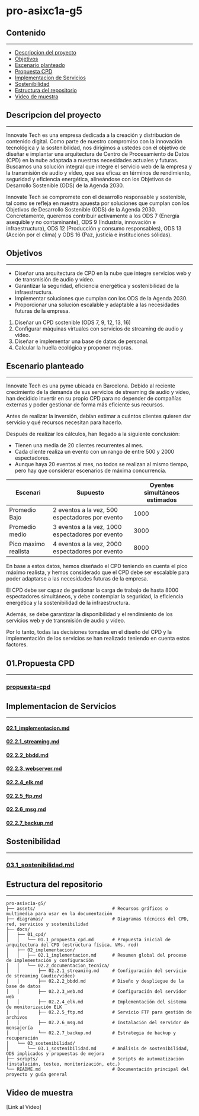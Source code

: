 # pro-asixc1a-g5


## Contenido


---


* [Descripcion del proyecto](#descripcion-del-proyecto)
* [Objetivos](#objetivos)
* [Escenario planteado](#escenario-planteado)
* [Propuesta CPD](#propuesta-cpd)
* [Implementacion de Servicios](#implementacion-de-servicios)
* [Sostenibilidad](#sostenibilidad)
* [Estructura del repositorio](#estructura-del-repositorio)
* [Video de muestra](#video-de-muestra)


## Descripcion del proyecto


---


Innovate Tech es una empresa dedicada a la creación y distribución de contenido digital.
Como parte de nuestro compromiso con la innovación tecnológica y la sostenibilidad, nos dirigimos a ustedes con el objetivo de diseñar e implantar una arquitectura de Centro de Procesamiento de Datos (CPD) en la nube adaptada a nuestras necesidades actuales y futuras.
Buscamos una solución integral que integre el servicio web de la empresa y la transmisión de audio y vídeo, que sea eficaz en términos de rendimiento, seguridad y eficiencia energética, alineándose con los Objetivos de Desarrollo Sostenible (ODS) de la Agenda 2030.

Innovate Tech se compromete con el desarrollo responsable y sostenible, tal como se refleja en nuestra apuesta por soluciones que cumplan con los Objetivos de Desarrollo Sostenible (ODS) de la Agenda 2030.
Concretamente, queremos contribuir activamente a los ODS 7 (Energía asequible y no contaminante), ODS 9 (Industria, innovación e infraestructura), ODS 12 (Producción y consumo responsables), ODS 13 (Acción por el clima) y ODS 16 (Paz, justicia e instituciones sólidas).


## Objetivos


---


- Diseñar una arquitectura de CPD en la nube que integre servicios web y de transmisión de audio y vídeo.
- Garantizar la seguridad, eficiencia energética y sostenibilidad de la infraestructura.
- Implementar soluciones que cumplan con los ODS de la Agenda 2030.
- Proporcionar una solución escalable y adaptable a las necesidades futuras de la empresa.
1. Diseñar un CPD sostenible (ODS 7, 9, 12, 13, 16)
2. Configurar máquinas virtuales con servicios de streaming de audio y vídeo.
3. Diseñar e implementar una base de datos de personal.
4. Calcular la huella ecológica y proponer mejoras.



## Escenario planteado


---


Innovate Tech es una pyme ubicada en Barcelona. Debido al reciente crecimiento de la demanda de sus servicios de streaming de audio y vídeo, han decidido invertir en su propio CPD para no depender de compañías externas y poder gestionar de forma más eficiente sus recursos.

Antes de realizar la inversión, debían estimar a cuántos clientes quieren dar servicio y qué recursos necesitan para hacerlo.

Después de realizar los cálculos, han llegado a la siguiente conclusión:

- Tienen una media de 20 clientes recurrentes al mes.
- Cada cliente realiza un evento con un rango de entre 500 y 2000 espectadores.
- Aunque haya 20 eventos al mes, no todos se realizan al mismo tiempo, pero hay que considerar escenarios de máxima concurrencia.

| Escenari             | Supuesto                                         | Oyentes simultáneos estimados |
|----------------------|--------------------------------------------------|-------------------------------|
| Promedio Bajo        | 2 eventos a la vez, 500 espectadores por evento  | 1000                          |
| Promedio medio       | 3 eventos a la vez, 1000 espectadores por evento | 3000                          |
| Pico maximo realista | 4 eventos a la vez, 2000 espectadores por evento | 8000                          |


En base a estos datos, hemos diseñado el CPD teniendo en cuenta el pico máximo realista, y hemos considerado que el CPD debe ser escalable para poder adaptarse a las necesidades futuras de la empresa.

El CPD debe ser capaz de gestionar la carga de trabajo de hasta 8000 espectadores simultáneos, y debe contemplar la seguridad, la eficiencia energética y la sostenibilidad de la infraestructura.

Además, se debe garantizar la disponibilidad y el rendimiento de los servicios web y de transmisión de audio y vídeo.

Por lo tanto, todas las decisiones tomadas en el diseño del CPD y la implementación de los servicios se han realizado teniendo en cuenta estos factores.



## 01.Propuesta CPD


---


### [propuesta-cpd](docs/01_cpd/01.1_propuesta_cpd.md)


## Implementacion de Servicios


---


#### [02.1_implementacion.md](docs/02_implementacion/02.1_implementacion.md)
#### [02.2.1_streaming.md](docs/02_implementacion/02.2_documentacion_tecnica/02.2.1_streaming.md)
#### [02.2.2_bbdd.md](docs/02_implementacion/02.2_documentacion_tecnica/02.2.2_bbdd.md)
#### [02.2.3_webserver.md](docs/02_implementacion/02.2_documentacion_tecnica/02.2.3_web.md)
#### [02.2.4_elk.md](docs/02_implementacion/02.2_documentacion_tecnica/02.2.4_elk.md)
#### [02.2.5_ftp.md](docs/02_implementacion/02.2_documentacion_tecnica/02.2.5_ftp.md)
#### [02.2.6_msg.md](docs/02_implementacion/02.2_documentacion_tecnica/02.2.6_msg.md)
#### [02.2.7_backup.md](docs/02_implementacion/02.2_documentacion_tecnica/02.2.7_backup.md)


## Sostenibilidad


---


### [03.1_sostenibilidad.md](docs/03_sostenibilidad/03.1_sostenibilidad.md)


## Estructura del repositorio


---


```plaintext
pro-asixc1a-g5/
├── assets/                             # Recursos gráficos o multimedia para usar en la documentación
├── diagramas/                          # Diagramas técnicos del CPD, red, servicios y sostenibilidad
├── docs/
│   ├── 01_cpd/
│   │   └── 01.1_propuesta_cpd.md       # Propuesta inicial de arquitectura del CPD (estructura física, VMs, red)
│   ├── 02_implementacion/
│   │   ├── 02.1_implementacion.md      # Resumen global del proceso de implementación y configuración
│   │   └── 02.2_documentacion_tecnica/
│   │       ├── 02.2.1_streaming.md     # Configuración del servicio de streaming (audio/vídeo)
│   │       ├── 02.2.2_bbdd.md          # Diseño y despliegue de la base de datos
│   │       ├── 02.2.3_web.md           # Configuración del servidor web
│   │       ├── 02.2.4_elk.md           # Implementación del sistema de monitorización ELK
│   │       ├── 02.2.5_ftp.md           # Servicio FTP para gestión de archivos
│   │       ├── 02.2.6_msg.md           # Instalación del servidor de mensajería
│   │       └── 02.2.7_backup.md        # Estrategia de backup y recuperación
│   └── 03_sostenibilidad/
│       └── 03.1_sostenibilidad.md      # Análisis de sostenibilidad, ODS implicados y propuestas de mejora
├── scripts/                            # Scripts de automatización (instalación, testeo, monitorización, etc.)
└── README.md                           # Documentación principal del proyecto y guía general
```


## Video de muestra


[Link al Video]

